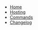 * [Home](/Home.md "Homepage")
* [Hosting](/Hosting.md "Hosting")
* [Commands](/Commands.md "Commands")
* [Changelog](/Changelog.md "Changelog")